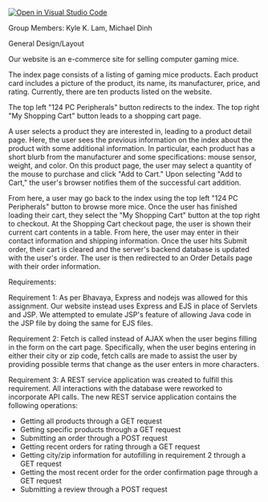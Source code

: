 [![Open in Visual Studio Code](https://classroom.github.com/assets/open-in-vscode-c66648af7eb3fe8bc4f294546bfd86ef473780cde1dea487d3c4ff354943c9ae.svg)](https://classroom.github.com/online_ide?assignment_repo_id=10382841&assignment_repo_type=AssignmentRepo)

Group Members: Kyle K. Lam, Michael Dinh

General Design/Layout

Our website is an e-commerce site for selling computer gaming mice.

The index page consists of a listing of gaming mice products. Each product card includes a picture of the product, its name, its manufacturer, price, and rating. Currently, there are ten products listed on the website.

The top left "124 PC Peripherals" button redirects to the index. The top right "My Shopping Cart" button leads to a shopping cart page.

A user selects a product they are interested in, leading to a product detail page. Here, the user sees the previous information on the index about the product with some additional information. In particular, each product has a short blurb from the manufacturer and some specifications: mouse sensor, weight, and color. On this product page, the user may select a quantity of the mouse to purchase and click "Add to Cart." Upon selecting "Add to Cart," the user's browser notifies them of the successful cart addition.

From here, a user may go back to the index using the top left "124 PC Peripherals" button to browse more mice. Once the user has finished loading their cart, they select the "My Shopping Cart" button at the top right to checkout. At the Shopping Cart checkout page, the user is shown their current cart contents in a table. From here, the user may enter in their contact information and shipping information. Once the user hits Submit order, their cart is cleared and the server's backend database is updated with the user's order. The user is then redirected to an Order Details page with their order information.

Requirements:

Requirement 1:
As per Bhavaya, Express and nodejs was allowed for this assignment. Our website instead uses Express and EJS in place of Servlets and JSP. We attempted to emulate JSP's feature of allowing Java code in the JSP file by doing the same for EJS files. 

Requirement 2:
Fetch is called instead of AJAX when the user begins filling in the form on the cart page. Specifically, when the user begins entering in either their city or zip code, fetch calls are made to assist the user by providing possible terms that change as the user enters in more characters.

Requirement 3:
A REST service application was created to fulfill this requirement. All interactions with the database were reworked to incorporate API calls. The new REST service application contains the following operations:
- Getting all products through a GET request
- Getting specific products through a GET request
- Submitting an order through a POST request
- Getting recent orders for rating through a GET request
- Getting city/zip information for autofilling in requirement 2 through a GET request
- Getting the most recent order for the order confirmation page through a GET request
- Submitting a review through a POST request
